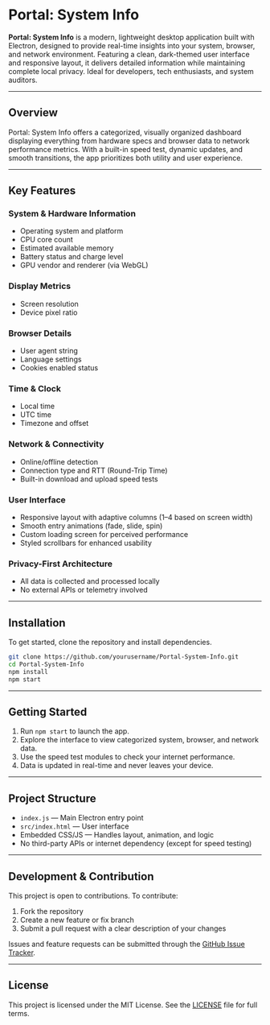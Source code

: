 # Portal: System Info

**Portal: System Info** is a modern, lightweight desktop application built with Electron, designed to provide real-time insights into your system, browser, and network environment. Featuring a clean, dark-themed user interface and responsive layout, it delivers detailed information while maintaining complete local privacy. Ideal for developers, tech enthusiasts, and system auditors.

---

## Overview

Portal: System Info offers a categorized, visually organized dashboard displaying everything from hardware specs and browser data to network performance metrics. With a built-in speed test, dynamic updates, and smooth transitions, the app prioritizes both utility and user experience.

---

## Key Features

### System & Hardware Information
- Operating system and platform
- CPU core count
- Estimated available memory
- Battery status and charge level
- GPU vendor and renderer (via WebGL)

### Display Metrics
- Screen resolution
- Device pixel ratio

### Browser Details
- User agent string
- Language settings
- Cookies enabled status

### Time & Clock
- Local time
- UTC time
- Timezone and offset

### Network & Connectivity
- Online/offline detection
- Connection type and RTT (Round-Trip Time)
- Built-in download and upload speed tests

### User Interface
- Responsive layout with adaptive columns (1–4 based on screen width)
- Smooth entry animations (fade, slide, spin)
- Custom loading screen for perceived performance
- Styled scrollbars for enhanced usability

### Privacy-First Architecture
- All data is collected and processed locally
- No external APIs or telemetry involved

---

## Installation

To get started, clone the repository and install dependencies.

```bash
git clone https://github.com/yourusername/Portal-System-Info.git
cd Portal-System-Info
npm install
npm start
```

---

## Getting Started

1. Run `npm start` to launch the app.
2. Explore the interface to view categorized system, browser, and network data.
3. Use the speed test modules to check your internet performance.
4. Data is updated in real-time and never leaves your device.

---

## Project Structure

- `index.js` — Main Electron entry point
- `src/index.html` — User interface
- Embedded CSS/JS — Handles layout, animation, and logic
- No third-party APIs or internet dependency (except for speed testing)

---

## Development & Contribution

This project is open to contributions. To contribute:

1. Fork the repository
2. Create a new feature or fix branch
3. Submit a pull request with a clear description of your changes

Issues and feature requests can be submitted through the [GitHub Issue Tracker](https://github.com/yourusername/Portal-System-Info/issues).

---

## License

This project is licensed under the MIT License. See the [LICENSE](./LICENSE) file for full terms.
